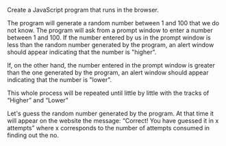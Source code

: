 Create a JavaScript program that runs in the browser.

The program will generate a random number between 1 and 100 that we do not know. The program will ask from a prompt window to enter a number between 1 and 100. If the number entered by us in the prompt window is less than the random number generated by the program, an alert window should appear indicating that the number is "higher".

If, on the other hand, the number entered in the prompt window is greater than the one generated by the program, an alert window should appear indicating that the number is "lower".

This whole process will be repeated until little by little with the tracks of “Higher” and “Lower”

Let's guess the random number generated by the program. At that time it will appear on the website the message: “Correct! You have guessed it in x attempts” where x corresponds to the number of attempts consumed in finding out the no.
